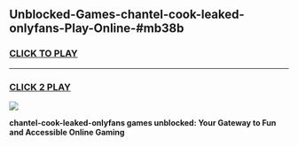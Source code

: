 
## Unblocked-Games-chantel-cook-leaked-onlyfans-Play-Online-#mb38b
<h3>
<a href="https://premium.freeplayer.one?title=chantel-cook-leaked-onlyfans&ref=27F">CLICK TO PLAY</a></h3>
<hr>

<h3>
<a href="https://premium.freeplayer.one?title=chantel-cook-leaked-onlyfans&ref=27F">CLICK 2 PLAY</a>
  
</h3>

<a href="https://premium.freeplayer.one?title=chantel-cook-leaked-onlyfans&ref=27F"><img src="https://clearcache.store/games.png"></a>


**chantel-cook-leaked-onlyfans games unblocked: Your Gateway to Fun and Accessible Online Gaming**
